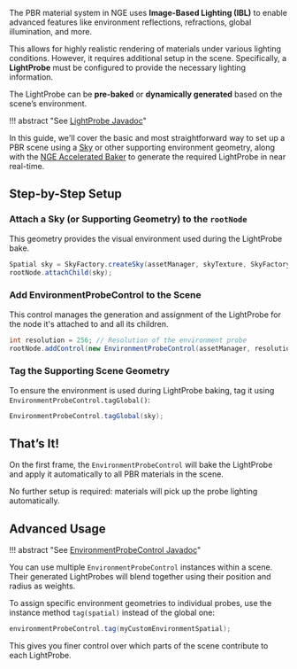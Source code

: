 
The PBR material system in NGE uses **Image-Based Lighting (IBL)** to enable advanced features like environment reflections, refractions, global illumination, and more.

This allows for highly realistic rendering of materials under various lighting conditions. However, it requires additional setup in the scene. Specifically, a **LightProbe** must be configured to provide the necessary lighting information. 

The LightProbe can be **pre-baked** or **dynamically generated** based on the scene’s environment.

!!! abstract "See [LightProbe Javadoc](https://javadoc.ngengine.org/com/jme3/light/LightProbe.html)"

In this guide, we'll cover the basic and most straightforward way to set up a PBR scene using a [Sky](../sky.md) or other supporting environment geometry, along with the [NGE Accelerated Baker](https://javadoc.ngengine.org/com/jme3/environment/baker/IBLGLEnvBakerLight.html) to generate the required LightProbe in near real-time.


## Step-by-Step Setup

### Attach a Sky (or Supporting Geometry) to the `rootNode`

This geometry provides the visual environment used during the LightProbe bake.

```java
Spatial sky = SkyFactory.createSky(assetManager, skyTexture, SkyFactory.EnvMapType.EquirectMap);
rootNode.attachChild(sky);
```




###  Add EnvironmentProbeControl to the Scene


This control manages the generation and assignment of the LightProbe for the node it's attached to and all its children.

```java
int resolution = 256; // Resolution of the environment probe
rootNode.addControl(new EnvironmentProbeControl(assetManager, resolution));
```



### Tag the Supporting Scene Geometry

To ensure the environment is used during LightProbe baking, tag it using `EnvironmentProbeControl.tagGlobal()`:

```java
EnvironmentProbeControl.tagGlobal(sky);
```



## That’s It!

On the first frame, the `EnvironmentProbeControl` will bake the LightProbe and apply it automatically to all PBR materials in the scene. 

No further setup is required: materials will pick up the probe lighting automatically.



## Advanced Usage
!!! abstract "See [EnvironmentProbeControl Javadoc](https://javadoc.ngengine.org/com/jme3/environment/EnvironmentProbeControl.html)"

You can use multiple `EnvironmentProbeControl` instances within a scene. Their generated LightProbes will blend together using their position and radius as weights.

To assign specific environment geometries to individual probes, use the instance method `tag(spatial)` instead of the global one:

```java
environmentProbeControl.tag(myCustomEnvironmentSpatial);
```

This gives you finer control over which parts of the scene contribute to each LightProbe.

